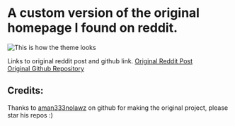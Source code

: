 # A custom version of the original homepage I found on reddit.

<img src="https://i.imgur.com/0i7OyQJ.png" alt="This is how the theme looks"></img>


<p>
Links to original reddit post and github link.
<a href="https://www.reddit.com/r/startpages/comments/xxnnis/dracula_is_cool/">Original Reddit Post</a>
<br>
<a href="https://github.com/aman333nolawz/startpage-v2">Original Github Repository</a>
</p>


## Credits:
<p>
  Thanks to <a href="https://github.com/aman333nolawz/">aman333nolawz</a> on github for making the original project, please star his repos :)
</p>
